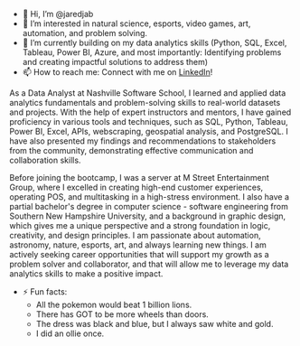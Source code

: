 - 👋 Hi, I’m @jaredjab
- 👀 I’m interested in natural science, esports, video games, art, automation, and problem solving.
- 🌱 I’m currently building on my data analytics skills (Python, SQL, Excel, Tableau, Power BI, Azure, and most importantly: Identifying problems and creating impactful solutions to address them)
- 📫 How to reach me: Connect with me on [LinkedIn](https://www.linkedin.com/in/jaredjab/)!

As a Data Analyst at Nashville Software School, I learned and applied data analytics fundamentals and problem-solving skills to real-world datasets and projects. With the help of expert instructors and mentors, I have gained proficiency in various tools and techniques, such as SQL, Python, Tableau, Power BI, Excel, APIs, webscraping, geospatial analysis, and PostgreSQL. I have also presented my findings and recommendations to stakeholders from the community, demonstrating effective communication and collaboration skills.

Before joining the bootcamp, I was a server at M Street Entertainment Group, where I excelled in creating high-end customer experiences, operating POS, and multitasking in a high-stress environment. I also have a partial bachelor's degree in computer science - software engineering from Southern New Hampshire University, and a background in graphic design, which gives me a unique perspective and a strong foundation in logic, creativity, and design principles. I am passionate about automation, astronomy, nature, esports, art, and always learning new things. I am actively seeking career opportunities that will support my growth as a problem solver and collaborator, and that will allow me to leverage my data analytics skills to make a positive impact.

- ⚡ Fun facts:
  - All the pokemon would beat 1 billion lions.
  - There has GOT to be more wheels than doors.
  - The dress was black and blue, but I always saw white and gold.
  - I did an ollie once.

<!---
jaredjab/jaredjab is a ✨ special ✨ repository because its `README.md` (this file) appears on your GitHub profile.
You can click the Preview link to take a look at your changes.
--->

